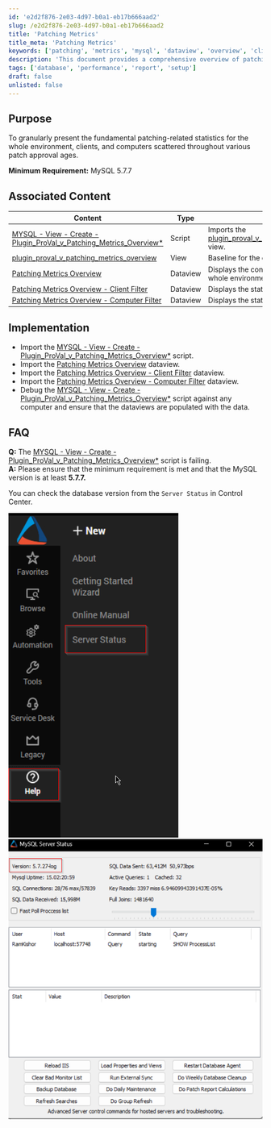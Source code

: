 ```yaml
---
id: 'e2d2f876-2e03-4d97-b0a1-eb17b666aad2'
slug: /e2d2f876-2e03-4d97-b0a1-eb17b666aad2
title: 'Patching Metrics'
title_meta: 'Patching Metrics'
keywords: ['patching', 'metrics', 'mysql', 'dataview', 'overview', 'client', 'computer']
description: 'This document provides a comprehensive overview of patching-related statistics across the entire environment, including details for clients and computers based on various patch approval ages. It outlines the minimum requirements, associated content, implementation steps, and frequently asked questions to ensure effective patch management.'
tags: ['database', 'performance', 'report', 'setup']
draft: false
unlisted: false
---
```


## Purpose

To granularly present the fundamental patching-related statistics for the whole environment, clients, and computers scattered throughout various patch approval ages.

**Minimum Requirement:** MySQL 5.7.7

## Associated Content

| Content                                                                                     | Type     | Function                                                              |
|---------------------------------------------------------------------------------------------|----------|-----------------------------------------------------------------------|
| [MYSQL - View - Create - Plugin_ProVal_v_Patching_Metrics_Overview*](<../cwa/scripts/MySQL - View - Create - Plugin_ProVal_v_Patching_Metrics_Overview.md>) | Script   | Imports the [plugin_proval_v_patching_metrics_overview](<../cwa/views/plugin_proval_v_patching_metrics_overview.md>) view. |
| [plugin_proval_v_patching_metrics_overview](<../cwa/views/plugin_proval_v_patching_metrics_overview.md>) | View     | Baseline for the dataviews.                                         |
| [Patching Metrics Overview](<../cwa/dataviews/Admin - Patching Metrics Overview.md>)                | Dataview | Displays the consolidated statistics for the whole environment.      |
| [Patching Metrics Overview - Client Filter](<../cwa/dataviews/Patching Metrics Overview - Client Filter.md>) | Dataview | Displays the statistics for each client.                             |
| [Patching Metrics Overview - Computer Filter](<../cwa/dataviews/Patching Metrics Overview - Computer Filter.md>) | Dataview | Displays the statistics for each computer.                           |

## Implementation

- Import the [MYSQL - View - Create - Plugin_ProVal_v_Patching_Metrics_Overview*](<../cwa/scripts/MySQL - View - Create - Plugin_ProVal_v_Patching_Metrics_Overview.md>) script.
- Import the [Patching Metrics Overview](<../cwa/dataviews/Admin - Patching Metrics Overview.md>) dataview.
- Import the [Patching Metrics Overview - Client Filter](<../cwa/dataviews/Patching Metrics Overview - Client Filter.md>) dataview.
- Import the [Patching Metrics Overview - Computer Filter](<../cwa/dataviews/Patching Metrics Overview - Computer Filter.md>) dataview.
- Debug the [MYSQL - View - Create - Plugin_ProVal_v_Patching_Metrics_Overview*](<../cwa/scripts/MySQL - View - Create - Plugin_ProVal_v_Patching_Metrics_Overview.md>) script against any computer and ensure that the dataviews are populated with the data.

## FAQ

**Q:** The [MYSQL - View - Create - Plugin_ProVal_v_Patching_Metrics_Overview*](<../cwa/scripts/MySQL - View - Create - Plugin_ProVal_v_Patching_Metrics_Overview.md>) script is failing.  
**A:** Please ensure that the minimum requirement is met and that the MySQL version is at least **5.7.7.**  

You can check the database version from the `Server Status` in Control Center.  

![Image1](../../static/img/Patching-Metrics/image_1.png)  
![Image2](../../static/img/Patching-Metrics/image_2.png)


